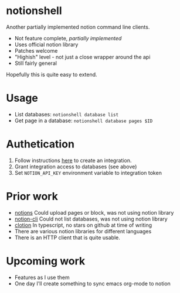 # notionshell

Another partially implemented notion command line clients.

* Not feature complete, *partially implemented*
* Uses official notion library
* Patches welcome
* "Highish" level - not just a close wrapper around the api
* Still fairly general

Hopefully this is quite easy to extend.

# Usage

* List databases: `notionshell database list`
* Get page in a database: `notionshell database pages $ID`

# Authetication

1. Follow instructions [here](https://www.notion.so/help/create-integrations-with-the-notion-api) to create an integration.
1. Grant integration access to databases (see above)
1. Set `NOTION_API_KEY` environment variable to integration token

# Prior work

* [notions](https://pypi.org/project/notions/) Could upload pages or block, was not using notion library
* [notion-cli](https://github.com/fieldflat/notion-cli-py) Could not list databases, was not using notion library
* [clotion](https://github.com/psych0der/clotion) In typescript, no stars on github at time of writing
* There are various notion libraries for different languages
* There is an HTTP client that is quite usable.

# Upcoming work

* Features as I use them
* One day I'll create something to sync emacs org-mode to notion
